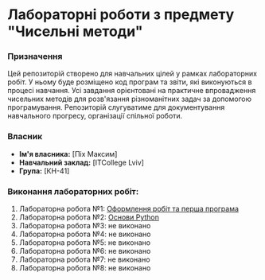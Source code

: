 # Лабораторні роботи з предмету "Чисельні методи"

### Призначення
Цей репозиторій створено для навчальних цілей у рамках лабораторних робіт. У ньому буде розміщено код програм та звіти, які виконуються в процесі навчання. Усі завдання орієнтовані на практичне впровадження чисельних методів для розв'язання різноманітних задач за допомогою програмування. Репозиторій слугуватиме для документування навчального прогресу, організації спільної роботи.

### Власник
- **Ім'я власника:** [Піх Максим]
- **Навчальний заклад:** [ITCollege Lviv]
- **Група:** [КН-41]

### Виконання лабораторних робіт:
1. Лабораторна робота №1: [Оформлення робіт та перша програма](./1_lab/)
2. Лабораторна робота №2: [Основи Python](./2_lab/)
3. Лабораторна робота №3: не виконано
4. Лабораторна робота №4: не виконано
5. Лабораторна робота №5: не виконано
6. Лабораторна робота №6: не виконано
7. Лабораторна робота №7: не виконано
8. Лабораторна робота №8: не виконано